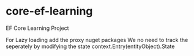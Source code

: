 # core-ef-learning
EF Core Learning Project

For Lazy loading add the proxy nuget packages
We no need to track the seperately by modifying the state context.Entry(entityObject).State 
